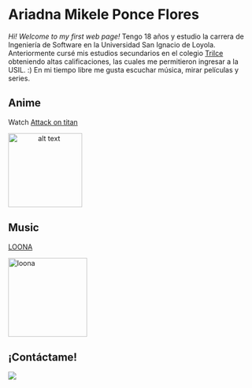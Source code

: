 # Ariadna Mikele Ponce Flores

*Hi! Welcome to my first web page!* 
Tengo 18 años y estudio la carrera de Ingeniería de Software en la Universidad San Ignacio de Loyola. Anteriormente cursé mis estudios secundarios en el colegio [Trilce](http://www.trilce.edu.pe/) obteniendo altas calificaciones, las cuales me permitieron ingresar a la USIL. :) 
En mi tiempo libre me gusta escuchar música, mirar películas y series. 

## Anime

Watch [Attack on titan](https://www.crunchyroll.com/attack-on-titan)

<img src="https://depor.com/resizer/RAG4KUQ6CCYVWYrhajHv01eDmyE=/580x330/smart/filters:format(jpeg):quality(75)/cloudfront-us-east-1.images.arcpublishing.com/elcomercio/4C32265SENBG7IOGSGZMZ5R4PY.jpg" alt="alt text" height="150" img style='align:center;text-align:center'/>

## Music
[LOONA](https://youtu.be/_EEo-iE5u_A)

<img src="https://img5.yna.co.kr/etc/inner/SP/2018/11/05/ASP20181105001500883_01_i_P2.jpg" alt="loona" title="loona" height="160"/>

## ¡Contáctame!
<a href="URL DESTINO"><img src="URL DE LA IMAGEN"></a>

